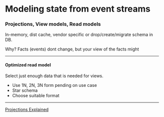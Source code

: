 # Modeling state from event streams

### Projections, View models, Read models

In-memory, dist cache, vendor specific or drop/create/migrate schema in DB.

Why? Facts (events) dont change, but your view of the facts might


<hr/>

#### Optimized read model

Select just enough data that is needed for views.

 - Use 1N, 2N, 3N form pending on use case
 - Star schema
 - Choose suitable format


<hr/>

[Projections Explained](https://www.youtube.com/watch?v=b2kSlDcAcps)